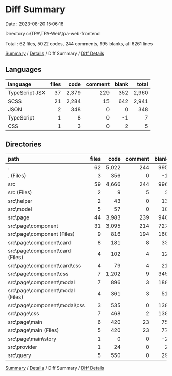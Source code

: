 # Diff Summary

Date : 2023-08-20 15:06:18

Directory c:\\TPA\\TPA-Web\\tpa-web-frontend

Total : 62 files,  5022 codes, 244 comments, 995 blanks, all 6261 lines

[Summary](results.md) / [Details](details.md) / Diff Summary / [Diff Details](diff-details.md)

## Languages
| language | files | code | comment | blank | total |
| :--- | ---: | ---: | ---: | ---: | ---: |
| TypeScript JSX | 37 | 2,379 | 229 | 352 | 2,960 |
| SCSS | 21 | 2,284 | 15 | 642 | 2,941 |
| JSON | 2 | 348 | 0 | 0 | 348 |
| TypeScript | 1 | 8 | 0 | -1 | 7 |
| CSS | 1 | 3 | 0 | 2 | 5 |

## Directories
| path | files | code | comment | blank | total |
| :--- | ---: | ---: | ---: | ---: | ---: |
| . | 62 | 5,022 | 244 | 995 | 6,261 |
| . (Files) | 3 | 356 | 0 | -1 | 355 |
| src | 59 | 4,666 | 244 | 996 | 5,906 |
| src (Files) | 2 | 9 | 5 | 2 | 16 |
| src\\helper | 2 | 43 | 0 | 13 | 56 |
| src\\model | 5 | 57 | 0 | 10 | 67 |
| src\\page | 44 | 3,983 | 239 | 940 | 5,162 |
| src\\page\\component | 31 | 3,095 | 214 | 727 | 4,036 |
| src\\page\\component (Files) | 9 | 816 | 194 | 160 | 1,170 |
| src\\page\\component\\card | 8 | 181 | 8 | 33 | 222 |
| src\\page\\component\\card (Files) | 4 | 102 | 4 | 12 | 118 |
| src\\page\\component\\card\\css | 4 | 79 | 4 | 21 | 104 |
| src\\page\\component\\css | 7 | 1,202 | 9 | 345 | 1,556 |
| src\\page\\component\\modal | 7 | 896 | 3 | 189 | 1,088 |
| src\\page\\component\\modal (Files) | 4 | 361 | 3 | 51 | 415 |
| src\\page\\component\\modal\\css | 3 | 535 | 0 | 138 | 673 |
| src\\page\\css | 7 | 468 | 2 | 138 | 608 |
| src\\page\\main | 6 | 420 | 23 | 75 | 518 |
| src\\page\\main (Files) | 5 | 420 | 23 | 77 | 520 |
| src\\page\\main\\story | 1 | 0 | 0 | -2 | -2 |
| src\\provider | 1 | 24 | 0 | 2 | 26 |
| src\\query | 5 | 550 | 0 | 29 | 579 |

[Summary](results.md) / [Details](details.md) / Diff Summary / [Diff Details](diff-details.md)
